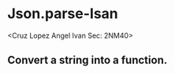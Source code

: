 # Json.parse-Isan
<Cruz Lopez Angel Ivan   Sec: 2NM40>
<!DOCTYPE html>
<html>
<body>

<h2>Convert a string into a function.</h2>

<p id="demo"></p>

<script>

var text = '{ "precio" : "decimal", "liminf" : "decimal", "limsup" : "decimal", "tasa" : "decimal", "fija" : "decimal", "isan" : "decimal", "calcular_isan" : "function(){ precio = 200000; if( 75098.87 > precio) {return nivel_1;} else{ if( 90118.61 > precio) {return nivel_2;} else{ if(105138.44 > precio) {return nivel_3;} else{ if(135177.89 > precio) {return nivel_4;} else{ if( precio > 135177.89) {return nivel_5;} } } } } }"}'; 
var nivel_1 = "	tasa = 0.02; fija = 0.00; liminferior = 0.01; limsuperior = 75098.87; "; 
var nivel_2 = "	tasa = 0.05; fija = 1501.96; liminferior = 75098.88; limsuperior = 90118.62; "; 
var nivel_3 = "	tasa = 0.10; fija = 2252.97; liminferior = 90118.62; limsuperior = 105138.43; "; 
var nivel_4 = "	tasa = 0.15; fija = 3754.94; liminferior = 105138.43; limsuperior = 135177.89; "; 
var nivel_5 = "	tasa = 0.17; fija = 8260.86; liminferior = 135177.89; ";
var obj = JSON.parse(text);
obj.calcular_isan = eval("(" + obj.calcular_isan + ")");

document.getElementById("demo").innerHTML = obj.precio + ", " + obj.calcular_isan(); 

</script>

</body>
</html>
